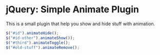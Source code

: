 jQuery: Simple Animate Plugin
=============================

This is a small plugin that help you show and hide stuff with animation.

```js
$("#id").animateHide();
$("#id-other").animateShow());
$("#third").animateToggle();
$("#old-stuff").animateRemove();
```